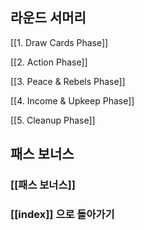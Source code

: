 
## **라운드 서머리**


[[1. Draw Cards Phase]] 


[[2. Action Phase]] 


[[3. Peace & Rebels Phase]] 


[[4. Income & Upkeep Phase]] 


[[5. Cleanup Phase]]


## **패스 보너스**
### [[패스 보너스]] 



### [[index]] 으로 돌아가기


